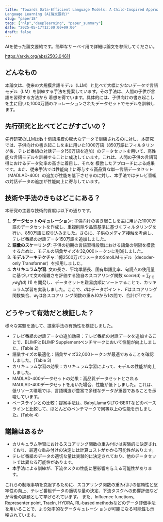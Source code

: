 ```yaml
---
title: "Towards Data-Efficient Language Models: A Child-Inspired Approach to
Language Learning (AI論文要約)"
slug: "paper18"
tags: ["nlp","deeplearning", "paper_summary"]
date: "2025-05-17T12:00:00+09:00"
draft: false
---
```


AIを使った論文要約です。簡単なサーベイ用で詳細は論文を参照してください。

https://arxiv.org/abs/2503.04611


## どんなもの

本論文は、従来の大規模言語モデル（LLM）と比べて大幅に少ないデータで言語モデル（LM）を訓練する手法を提案しています。その手法は、人間の子供が言語を習得する方法から 着想を得ています。具体的には、子供向けの書き起こしを主に用いた1000万語のキュレーションされたデータセットでモデルを訓練します。


## 先行研究と比べてどこがすごいの？

先行研究のLLMは数十億語規模の膨大なデータで訓練されるのに対し、本研究では、子供向けの書き起こしを主に用いた1000万語（850万語にフィルタリング後、テレビ番組の対話データ150万語を追加）のデータセットを用いて、高性能な言語モデルを訓練することに成功しています。これは、人間の子供の言語習得におけるデータ効率の高さに着目し、それを 模倣したアプローチによる成果です。また、従来手法では性能向上に寄与する高品質な単一言語データセット（MADLAD-400）の追加が性能を低下させるのに対し、本手法ではテレビ番組の対話データの追加が性能向上に寄与しています。


## 技術や手法のきもはどこにある？

本研究の主要な技術的貢献は以下の通りです。

1. **データセットのキュレーション**: 子供向けの書き起こしを主に用いた1000万語のデータセットを作成し、重複削除や品質基準に基づくフィルタリングを行い、850万語に絞り込みました。さらに、子供のメディア接触を考慮し、テレビ番組の対話データ150万語を追加しました。
2. **語彙のスケーリング**: 子供の初期の言語習得段階における語彙の制限を模倣するために、モデルの語彙サイズを32,000トークンに削減しました。
3. **モデルアーキテクチャ**: 1億2500万パラメータのSmolLMモデル（decoder-only Transformer）を採用しました。
4. **カリキュラム学習**: 文の長さ、平均単語長、固有単語比率、句読点の使用量に基づいて文の複雑さを評価する独自のスコアリング関数 $score(d) = \sum_{f∈F} w_f f(d)$ (1) を開発し、データセットを難易度順にソートすることで、カリキュラム学習を実装しました。ここで、$d$はデータポイント、$F$はスコアリング関数集合、$w_f$は各スコアリ ング関数の重み(0から1の間で、合計が1)です。


## どうやって有効だと検証した？

様々な実験を通して、提案手法の有効性を検証しました。

* テレビ番組の対話データの追加効果：テレビ番組の対話データを追加することで、BLIMPとBLIMP Supplementベンチマークにおいて性能が向上しました。(Table 2)
* 語彙サイズの最適化：語彙サイズ32,000トークンが最適であることを確認しました。(Table 3)
* カリキュラム学習の効果：カリキュラム学習によって、モデルの性能が向上しました。
* MADLAD-400データセットの効果：高品質データセットとされるMADLAD-400データセットを用いた場合、性能が低下しました。これは、低リソース環境では、言語構造が豊富で多様なデータが重要であることを示唆しています。
* ベースラインとの比較：提案手法は、BabyLlamaやLTG-BERTなどのベースラインと比較して、ほとんどのベンチマークで同等以上の性能を示しました。(Table 4)


## 議論はあるか

* カリキュラム学習におけるスコアリング関数の重み付けは実験的に決定されており、最適な重み付けの決定には計算コストがかかる可能性があります。
* テレビ番組のデータの適切な量は実験的に決定されており、他のデータセットでは異なる可能性があります。
* 本手法による訓練が、下流タスクの性能に悪影響を与える可能性があります。

これらの制限事項を克服するために、スコアリング関数の重み付けの信頼性と堅牢性の向上、テレビ番組データの適切な量の決定、下流タスクへの影響評価などが今後の課題として挙げられています。  また、Influence functions, Representer point, TracIn, HYDRA, RL-based methodsなどのデータ評価手法を用いることで、より効率的なデータキュレーシ ョンが可能になる可能性も示唆されています。
